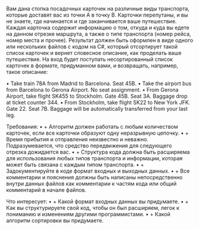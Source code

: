 
Вам дана стопка посадочных карточек на различные виды транспорта, которые доставят вас из точки A в точку B. Карточки перепутаны, и вы не знаете, где начинается и где заканчивается ваше путешествие. Каждая карточка содержит информацию о том, откуда и куда вы едете на данном отрезке маршрута, а также о типе транспорта (номер рейса, номер места и прочее).
Результат должен быть оформлен в виде одного или нескольких файлов с кодом на C#, который отсортирует такой список карточек и вернет словесное описание, как проделать ваше путешествие. На вход будет поступать несортированный список карточек в формате, придуманном вами, и возвращать, например, такое описание:

•	Take train 78A from Madrid to Barcelona. Seat 45B.
•	Take the airport bus from Barcelona to Gerona Airport. No seat assignment.
•	From Gerona Airport, take flight SK455 to Stockholm. Gate 45B. Seat 3A. Baggage drop at ticket counter 344.
•	From Stockholm, take flight SK22 to New York JFK. Gate 22. Seat 7B. Baggage will be automatically transferred from your last leg.

Требования:
•	+ Алгоритм должен работать с любым количеством карточек, если все карточки образуют одну неразрывную цепочку.
•	+ Время прибытия и отправления неизвестно и неважно. Подразумевается, что средство передвижения для следующего отрезка дожидается вас.
•	+ Структура кода должна быть расширяема для использования любых типов транспорта и информации, которая может быть связана с каждым типом транспорта.
•	+ Задокументируйте в коде формат входных и выходных данных.
•	+ Все комментарии и пояснения должны быть написаны непосредственно внутри данных файлов как комментарии к частям кода или общий комментарий в начале файлов.

Что интересует:
•	+ Какой формат входных данных вы придумаете.
•	+ Как вы структурируете свой код, чтобы он был расширяем, легок к пониманию и изменениям другими программистами.
•	+ Какой алгоритм сортировки вы придумаете.
